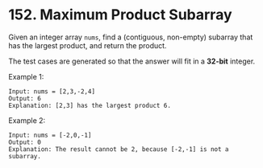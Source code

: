 # 152. Maximum Product Subarray

Given an integer array `nums`, find a (contiguous, non-empty) subarray that has the largest product, and return the product.

The test cases are generated so that the answer will fit in a __32-bit__ integer.


Example 1:
```
Input: nums = [2,3,-2,4]
Output: 6
Explanation: [2,3] has the largest product 6.
```

Example 2:
```
Input: nums = [-2,0,-1]
Output: 0
Explanation: The result cannot be 2, because [-2,-1] is not a subarray.
```